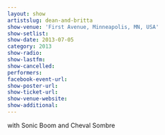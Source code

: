 ```yaml
---
layout: show
artistslug: dean-and-britta
show-venue: 'First Avenue, Minneapolis, MN, USA'
show-setlist: 
show-date: 2013-07-05
category: 2013
show-radio: 
show-lastfm: 
show-cancelled: 
performers: 
facebook-event-url: 
show-poster-url: 
show-ticket-url: 
show-venue-website: 
show-additional: 
---
```


with Sonic Boom and Cheval Sombre